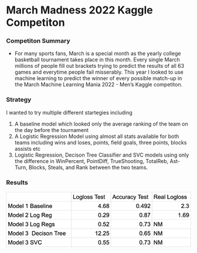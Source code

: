 # March Madness 2022 Kaggle Competiton
### Competiton Summary 
* For many sports fans, March is a special month as the yearly college basketball tournament takes place in this month. Every single March millions of people fill out brackets trying to predict the results of all 63 games and everytime people fail misserably. This year I looked to use machine learning to predict the winner of every possible match-up in the March Machine Learning Mania 2022 - Men’s Kaggle competiton.
### Strategy
I wanted to try multiple different startegies including
1. A baseline model which looked only the average ranking of the team on the day before the tournament
2. A Logistic Regression Model using almost all stats available for both teams including wins and loses, points, field goals, three points, blocks assists etc
3. Logistic Regression, Decison Tree Classifier and SVC models using only the difference in WinPercent, PointDiff,	TrueShooting,	TotalReb,	Ast-Turn,	Blocks,	Steals, and	Rank between the two teams. 

### Results
![MM2022R](MM2022R.png)


